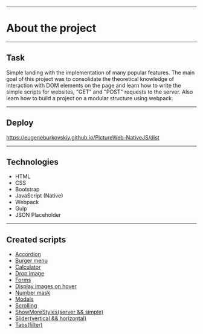 ***
# About the project
***
## Task
Simple landing with the implementation of many popular features. The main goal of this project was to consolidate the theoretical knowledge of interaction with DOM elements on the page and learn how to write the simple scripts for websites, "GET" and "POST" requests to the server. Also learn how to build a project on a modular structure using webpack.
***
## Deploy
https://eugeneburkovskiy.github.io/PictureWeb-NativeJS/dist
***
## Technologies
- HTML
- CSS
- Bootstrap
- JavaScript (Native)
- Webpack
- Gulp
- JSON Placeholder
***
## Created scripts
- [Accordion](https://github.com/EugeneBurkovskiy/PictureWeb-NativeJS/blob/main/src/js/modules/accordion.js)
- [Burger menu](https://github.com/EugeneBurkovskiy/PictureWeb-NativeJS/blob/main/src/js/modules/burger.js)
- [Calculator](https://github.com/EugeneBurkovskiy/PictureWeb-NativeJS/blob/main/src/js/modules/calc.js)
- [Drop image](https://github.com/EugeneBurkovskiy/PictureWeb-NativeJS/blob/main/src/js/modules/drop.js)
- [Forms](https://github.com/EugeneBurkovskiy/PictureWeb-NativeJS/blob/main/src/js/modules/forms.js)
- [Display images on hover](https://github.com/EugeneBurkovskiy/PictureWeb-NativeJS/blob/main/src/js/modules/hover.js)
- [Number mask](https://github.com/EugeneBurkovskiy/PictureWeb-NativeJS/blob/main/src/js/modules/mask.js)
- [Modals](https://github.com/EugeneBurkovskiy/PictureWeb-NativeJS/blob/main/src/js/modules/modals.js)
- [Scrolling](https://github.com/EugeneBurkovskiy/PictureWeb-NativeJS/blob/main/src/js/modules/scrolling.js)
- [ShowMoreStyles(server && simple)](https://github.com/EugeneBurkovskiy/PictureWeb-NativeJS/blob/main/src/js/modules/showMoreStyles.js)
- [Slider(vertical && horizontal)](https://github.com/EugeneBurkovskiy/PictureWeb-NativeJS/blob/main/src/js/modules/slider.js)
- [Tabs(filter)](https://github.com/EugeneBurkovskiy/PictureWeb-NativeJS/blob/main/src/js/modules/tabs.js)
